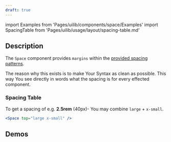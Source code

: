 ```yaml
---
draft: true
---
```


import Examples from 'Pages/uilib/components/space/Examples'
import SpacingTable from 'Pages/uilib/usage/layout/spacing-table.md'

## Description

The `Space` component provides `margins` within the [provided spacing patterns](/uilib/usage/layout/spacing#spacing-helpers).

The reason why this exists is to make Your Syntax as clean as possible.
This way You see directly in words what the spacing is for every effected component.

### Spacing Table

<SpacingTable />

To get a spacing of e.g. **2.5rem** (40px)- You may combine `large` + `x-small`.

```jsx
<Space top="large x-small" />
```

## Demos

<Examples />
